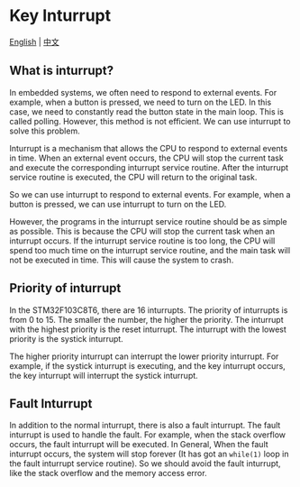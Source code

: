 # Key Inturrupt

[English](README.md) | [中文](README_zh.md)

## What is inturrupt?

In embedded systems, we often need to respond to external events. For example, when a button is pressed, we need to turn on the LED. In this case, we need to constantly read the button state in the main loop. This is called polling. However, this method is not efficient. We can use inturrupt to solve this problem.

Inturrupt is a mechanism that allows the CPU to respond to external events in time. When an external event occurs, the CPU will stop the current task and execute the corresponding inturrupt service routine. After the inturrupt service routine is executed, the CPU will return to the original task.

So we can use inturrupt to respond to external events. For example, when a button is pressed, we can use inturrupt to turn on the LED.

However, the programs in the inturrupt service routine should be as simple as possible. This is because the CPU will stop the current task when an inturrupt occurs. If the inturrupt service routine is too long, the CPU will spend too much time on the inturrupt service routine, and the main task will not be executed in time. This will cause the system to crash.

## Priority of inturrupt

In the STM32F103C8T6, there are 16 inturrupts. The priority of inturrupts is from 0 to 15. The smaller the number, the higher the priority. The inturrupt with the highest priority is the reset inturrupt. The inturrupt with the lowest priority is the systick inturrupt.

The higher priority inturrupt can interrupt the lower priority inturrupt. For example, if the systick inturrupt is executing, and the key inturrupt occurs, the key inturrupt will interrupt the systick inturrupt.

## Fault Inturrupt

In addition to the normal inturrupt, there is also a fault inturrupt. The fault inturrupt is used to handle the fault. For example, when the stack overflow occurs, the fault inturrupt will be executed.
In General, When the fault inturrupt occurs, the system will stop forever (It has got an `while(1)` loop in the fault inturrupt service routine). So we should avoid the fault inturrupt, like the stack overflow and the memory access error.
